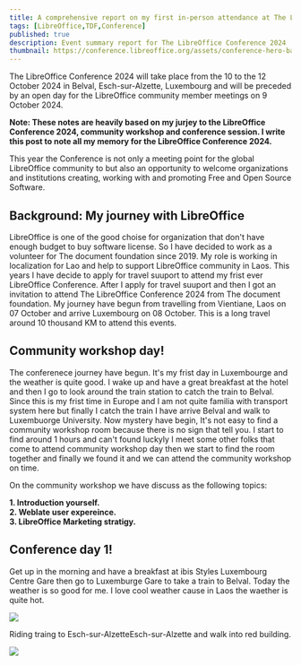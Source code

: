 ```yaml
---
title: A comprehensive report on my first in-person attendance at The LibreOffice Conference 2024
tags: [LibreOffice,TDF,Conference]
published: true
description: Event summary report for The LibreOffice Conference 2024
thumbnail: https://conference.libreoffice.org/assets/conference-hero-banners/LibOConOS2024-Building-72eca8ab.jpg
---
```


The LibreOffice Conference 2024 will take place from the 10 to the 12 October 2024 in Belval, Esch-sur-Alzette, Luxembourg and will be preceded by an open day for the LibreOffice community member meetings on 9 October 2024.

**Note: These notes are heavily based on my jurjey to the LibreOffice Conference 2024, community workshop and conference session. I write this post to note all my memory for the LibreOffice Conference 2024.**

This year the Conference is not only a meeting point for the global LibreOffice community to but also an opportunity to welcome organizations and institutions creating, working with and promoting Free and Open Source Software.

## [](#header-2)Background: My journey with LibreOffice

LibreOffice is one of the good choise for organization that don't have enough budget to buy software license. So I have decided to work as a volunteer for The document foundation since 2019. My role is working in localization for Lao and help to support LibreOffice community in Laos. This years I have decide to apply for travel suuport to attend my frist ever LibreOffice Conference. After I apply for travel suuport and then I got an invitation to attend The LibreOffice Conference 2024 from The document foundation. My journey have begun from travelling from Vientiane, Laos on 07 October and arrive Luxembourg on 08 October. This is a long travel around 10 thousand KM to attend this events.

## [](#header-2)Community workshop day!

The conferenece journey have begun. It's my frist day in Luxembourge and the weather is quite good. I wake up and have a great breakfast at the hotel and then I go to look around the train station to catch the train to Belval. Since this is my frist time in Europe and I am not quite familia with transport system here but finally I catch the train I have arrive Belval and walk to Luxembuorge University. Now mystery have begin, It's not easy to find a community workshop room because there is no sign that tell you. I start to find around 1 hours and can't found luckyly I meet some other folks that come to attend community workshop day then we start to find the room together and finally we found it and we can attend the community workshop on time.

On the community workshop we have discuss as the following topics:

  **1. Introduction yourself.**  
  **2. Weblate user expereince.**  
  **3. LibreOffice Marketing stratigy.**  

## [](#header-2)Conference day 1!

Get up in the morning and have a breakfast at ibis Styles Luxembourg Centre Gare then go to Luxemburge Gare to take a train to Belval. Today the weather is so good for me. I love cool weather cause in Laos the waether is quite hot.

<img align="center" src ="https://i.imgur.com/rir1QHR.jpeg"></img>

Riding traing to Esch-sur-AlzetteEsch-sur-Alzette and walk into red building.

<img align="center" src ="https://i.imgur.com/bPOh50h.jpeg"></img>